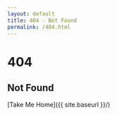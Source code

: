 ```yaml
---
layout: default
title: 404 - Not Found
permalink: /404.html
---
```


# 404

## Not Found

[Take Me Home]({{ site.baseurl }}/)
